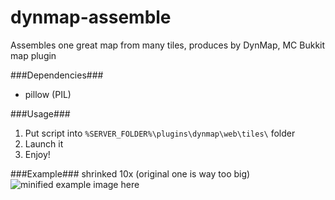 dynmap-assemble
===============

Assembles one great map from many tiles, produces by DynMap, MC Bukkit map plugin

###Dependencies###

* pillow (PIL)

###Usage###

1. Put script into `%SERVER_FOLDER%\plugins\dynmap\web\tiles\` folder
2. Launch it
3. Enjoy!

###Example###
shrinked 10x (original one is way too big)
![minified example image here](https://cloud.githubusercontent.com/assets/5108025/23752237/884058de-04e5-11e7-92f6-ba12cdc4dbd3.png)
